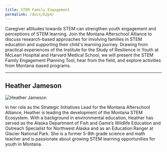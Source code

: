 ```yaml
---
title: STEM Family Engagement
permalink: /docs/b2p4/
---
```


Caregiver attitudes towards STEM can strengthen youth engagement and perceptions of STEM learning. Join the Montana Afterschool Alliance to discuss research-based approaches for involving families in STEM education and supporting their child's learning journey. Drawing from practical experiences of the Institute for the Study of Resilience in Youth at McLean Hospital and Harvard Medical School, we will present the STEM Family Engagement Planning Tool, hear from the field, and explore activities from Montana-based programs.

***

## Heather Jameson

![Heather Jameson](../monday/breakout2/images/jameson.png)

In her role as the Strategic Initiatives Lead for the Montana Afterschool Alliance, Heather is leading the development of the Montana STEM Ecosystem. With a background in environmental education, Heather has served as the Alaska Department of Fish and Game’s Wildlife Education and Outreach Specialist for Northwest Alaska and as an Education Ranger at Glacier National Park. She is a former 5-8th grade science and math teacher and is passionate about growing STEM learning opportunities for youth in Montana. 